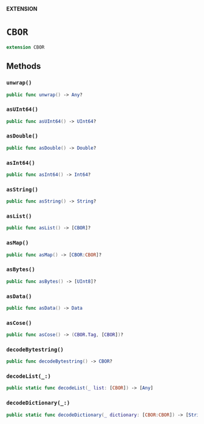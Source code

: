 **EXTENSION**

# `CBOR`
```swift
extension CBOR
```

## Methods
### `unwrap()`

```swift
public func unwrap() -> Any?
```

### `asUInt64()`

```swift
public func asUInt64() -> UInt64?
```

### `asDouble()`

```swift
public func asDouble() -> Double?
```

### `asInt64()`

```swift
public func asInt64() -> Int64?
```

### `asString()`

```swift
public func asString() -> String?
```

### `asList()`

```swift
public func asList() -> [CBOR]?
```

### `asMap()`

```swift
public func asMap() -> [CBOR:CBOR]?
```

### `asBytes()`

```swift
public func asBytes() -> [UInt8]?
```

### `asData()`

```swift
public func asData() -> Data
```

### `asCose()`

```swift
public func asCose() -> (CBOR.Tag, [CBOR])?
```

### `decodeBytestring()`

```swift
public func decodeBytestring() -> CBOR?
```

### `decodeList(_:)`

```swift
public static func decodeList(_ list: [CBOR]) -> [Any]
```

### `decodeDictionary(_:)`

```swift
public static func decodeDictionary(_ dictionary: [CBOR:CBOR]) -> [String: Any]
```
